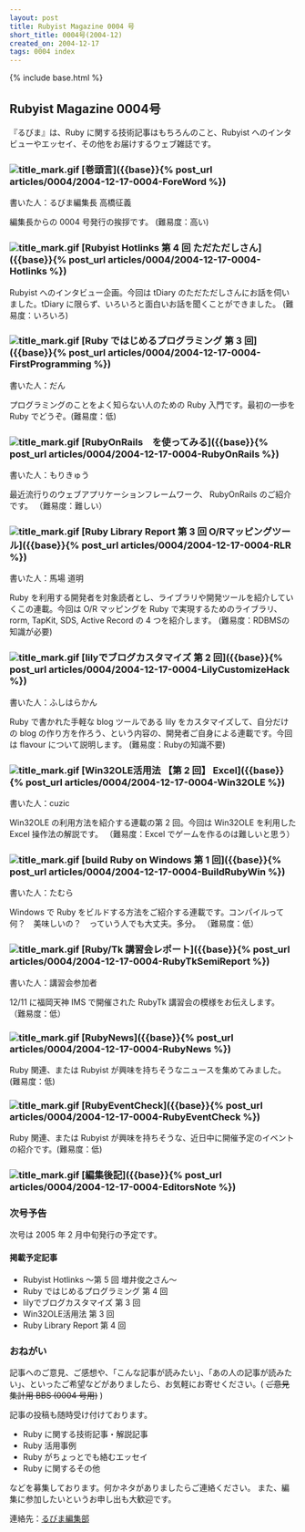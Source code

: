 ```yaml
---
layout: post
title: Rubyist Magazine 0004 号
short_title: 0004号(2004-12)
created_on: 2004-12-17
tags: 0004 index
---
```

{% include base.html %}


## Rubyist Magazine 0004号

『るびま』は、Ruby に関する技術記事はもちろんのこと、Rubyist へのインタビューやエッセイ、その他をお届けするウェブ雑誌です。

### ![title_mark.gif]({{base}}{{site.baseurl}}/images/title_mark.gif) [巻頭言]({{base}}{% post_url articles/0004/2004-12-17-0004-ForeWord %})

書いた人：るびま編集長 高橋征義

編集長からの 0004 号発行の挨拶です。 (難易度：高い)

### ![title_mark.gif]({{base}}{{site.baseurl}}/images/title_mark.gif) [Rubyist Hotlinks 第 4 回 ただただしさん]({{base}}{% post_url articles/0004/2004-12-17-0004-Hotlinks %})

Rubyist へのインタビュー企画。今回は tDiary のただただしさんにお話を伺いました。tDiary に限らず、いろいろと面白いお話を聞くことができました。
(難易度：いろいろ) 

### ![title_mark.gif]({{base}}{{site.baseurl}}/images/title_mark.gif) [Ruby ではじめるプログラミング 第 3 回]({{base}}{% post_url articles/0004/2004-12-17-0004-FirstProgramming %})

書いた人：だん

プログラミングのことをよく知らない人のための Ruby 入門です。最初の一歩を Ruby でどうぞ。(難易度：低) 

### ![title_mark.gif]({{base}}{{site.baseurl}}/images/title_mark.gif) [RubyOnRails　を使ってみる]({{base}}{% post_url articles/0004/2004-12-17-0004-RubyOnRails %})

書いた人：もりきゅう

最近流行りのウェブアプリケーションフレームワーク、 RubyOnRails のご紹介です。
（難易度：難しい）

### ![title_mark.gif]({{base}}{{site.baseurl}}/images/title_mark.gif) [Ruby Library Report 第 3 回 O/Rマッピングツール]({{base}}{% post_url articles/0004/2004-12-17-0004-RLR %})

書いた人：馬場 道明

Ruby を利用する開発者を対象読者とし、ライブラリや開発ツールを紹介していくこの連載。今回は O/R マッピングを Ruby で実現するためのライブラリ、rorm, TapKit, SDS, Active Record の 4 つを紹介します。 
(難易度：RDBMSの知識が必要) 

### ![title_mark.gif]({{base}}{{site.baseurl}}/images/title_mark.gif) [lilyでブログカスタマイズ 第 2 回]({{base}}{% post_url articles/0004/2004-12-17-0004-LilyCustomizeHack %})

書いた人：ふしはらかん

Ruby で書かれた手軽な blog ツールである lily をカスタマイズして、自分だけの blog の作り方を作ろう、という内容の、開発者ご自身による連載です。今回は flavour について説明します。
(難易度：Rubyの知識不要)

### ![title_mark.gif]({{base}}{{site.baseurl}}/images/title_mark.gif) [Win32OLE活用法 【第 2 回】 Excel]({{base}}{% post_url articles/0004/2004-12-17-0004-Win32OLE %})

書いた人：cuzic 

Win32OLE の利用方法を紹介する連載の第 2 回。今回は Win32OLE を利用した Excel 操作法の解説です。
（難易度：Excel でゲームを作るのは難しいと思う）

### ![title_mark.gif]({{base}}{{site.baseurl}}/images/title_mark.gif) [build Ruby on Windows 第 1 回]({{base}}{% post_url articles/0004/2004-12-17-0004-BuildRubyWin %})

書いた人：たむら

Windows で Ruby をビルドする方法をご紹介する連載です。コンパイルって何？　美味しいの？　っていう人でも大丈夫。多分。
（難易度：低）

### ![title_mark.gif]({{base}}{{site.baseurl}}/images/title_mark.gif) [Ruby/Tk 講習会レポート]({{base}}{% post_url articles/0004/2004-12-17-0004-RubyTkSemiReport %})

書いた人：講習会参加者

12/11 に福岡天神 IMS で開催された RubyTk 講習会の模様をお伝えします。
（難易度：低）

### ![title_mark.gif]({{base}}{{site.baseurl}}/images/title_mark.gif) [RubyNews]({{base}}{% post_url articles/0004/2004-12-17-0004-RubyNews %})

Ruby 関連、または Rubyist が興味を持ちそうなニュースを集めてみました。(難易度：低) 

### ![title_mark.gif]({{base}}{{site.baseurl}}/images/title_mark.gif) [RubyEventCheck]({{base}}{% post_url articles/0004/2004-12-17-0004-RubyEventCheck %})

Ruby 関連、または Rubyist が興味を持ちそうな、近日中に開催予定のイベントの紹介です。(難易度：低) 

### ![title_mark.gif]({{base}}{{site.baseurl}}/images/title_mark.gif) [編集後記]({{base}}{% post_url articles/0004/2004-12-17-0004-EditorsNote %})

### 次号予告

次号は 2005 年 2 月中旬発行の予定です。

#### 掲載予定記事

* Rubyist Hotlinks 〜第 5 回 増井俊之さん〜
* Ruby ではじめるプログラミング 第 4 回
* lilyでブログカスタマイズ 第 3 回
* Win32OLE活用法 第 3 回
* Ruby Library Report 第 4 回


### おねがい

記事へのご意見、ご感想や、「こんな記事が読みたい」、「あの人の記事が読みたい」、といったご希望などがありましたら、お気軽にお寄せください。( ~~ご意見集計用 BBS (0004 号用)~~ )

記事の投稿も随時受け付けております。

* Ruby に関する技術記事・解説記事
* Ruby 活用事例
* Ruby がちょっとでも絡むエッセイ
* Ruby に関するその他


などを募集しております。何かネタがありましたらご連絡ください。
また、編集に参加したいというお申し出も大歓迎です。

連絡先：[るびま編集部](mailto:magazine@ruby-no-kai.org)


